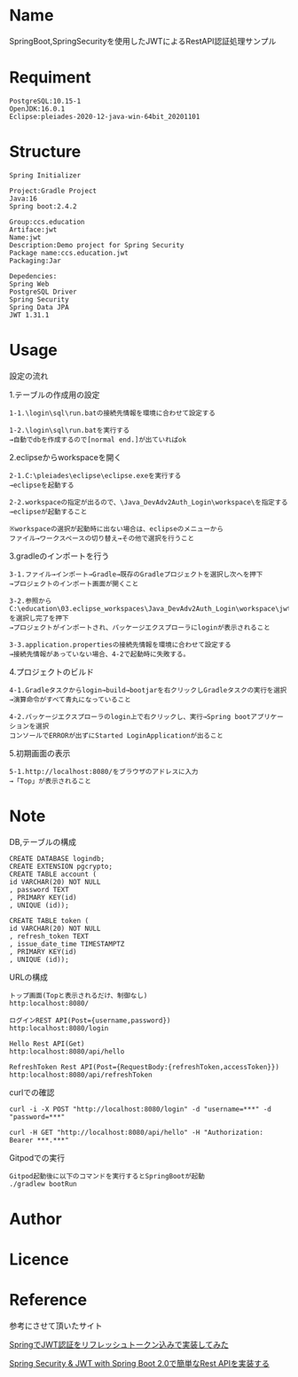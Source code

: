 # Name
SpringBoot,SpringSecurityを使用したJWTによるRestAPI認証処理サンプル

# Requiment

```
PostgreSQL:10.15-1
OpenJDK:16.0.1
Eclipse:pleiades-2020-12-java-win-64bit_20201101
```

# Structure

```
Spring Initializer

Project:Gradle Project
Java:16
Spring boot:2.4.2

Group:ccs.education
Artiface:jwt
Name:jwt
Description:Demo project for Spring Security
Package name:ccs.education.jwt
Packaging:Jar

Depedencies:
Spring Web
PostgreSQL Driver
Spring Security
Spring Data JPA
JWT 1.31.1
```

# Usage
設定の流れ

1.テーブルの作成用の設定

    1-1.\login\sql\run.batの接続先情報を環境に合わせて設定する

    1-2.\login\sql\run.batを実行する
    →自動でdbを作成するので[normal end.]が出ていればok

2.eclipseからworkspaceを開く

    2-1.C:\pleiades\eclipse\eclipse.exeを実行する
    →eclipseを起動する

    2-2.workspaceの指定が出るので、\Java_DevAdv2Auth_Login\workspace\を指定する
    →eclipseが起動すること

    ※workspaceの選択が起動時に出ない場合は、eclipseのメニューから
    ファイル→ワークスペースの切り替え→その他で選択を行うこと

3.gradleのインポートを行う

    3-1.ファイル→インポート→Gradle→既存のGradleプロジェクトを選択し次へを押下
    →プロジェクトのインポート画面が開くこと

    3-2.参照からC:\education\03.eclipse_workspaces\Java_DevAdv2Auth_Login\workspace\jwtを選択し完了を押下
    →プロジェクトがインポートされ、パッケージエクスプローラにloginが表示されること

    3-3.application.propertiesの接続先情報を環境に合わせて設定する
    →接続先情報があっていない場合、4-2で起動時に失敗する。

4.プロジェクトのビルド

    4-1.Gradleタスクからlogin→build→bootjarを右クリックしGradleタスクの実行を選択
    →演算命令がすべて青丸になっていること

    4-2.パッケージエクスプローラのlogin上で右クリックし、実行→Spring bootアプリケーションを選択
    コンソールでERRORが出ずにStarted LoginApplicationが出ること

5.初期画面の表示

    5-1.http://localhost:8080/をブラウザのアドレスに入力
    →「Top」が表示されること

# Note

DB,テーブルの構成
```
CREATE DATABASE logindb;
CREATE EXTENSION pgcrypto;
CREATE TABLE account (
id VARCHAR(20) NOT NULL
, password TEXT
, PRIMARY KEY(id)
, UNIQUE (id));

CREATE TABLE token (
id VARCHAR(20) NOT NULL
, refresh_token TEXT
, issue_date_time TIMESTAMPTZ
, PRIMARY KEY(id)
, UNIQUE (id));

```

URLの構成
```
トップ画面(Topと表示されるだけ、制御なし)
http:localhost:8080/

ログインREST API(Post={username,password})
http:localhost:8080/login

Hello Rest API(Get)
http:localhost:8080/api/hello

RefreshToken Rest API(Post={RequestBody:{refreshToken,accessToken}})
http:localhost:8080/api/refreshToken
```

curlでの確認
```
curl -i -X POST "http://localhost:8080/login" -d "username=***" -d "password=***"

curl -H GET "http://localhost:8080/api/hello" -H "Authorization: Bearer ***.***"
```

Gitpodでの実行
```
Gitpod起動後に以下のコマンドを実行するとSpringBootが起動
./gradlew bootRun
```

# Author
# Licence

# Reference
参考にさせて頂いたサイト

[SpringでJWT認証をリフレッシュトークン込みで実装してみた](https://qiita.com/otoiku/items/a8dfddebd56b1177d6df)

[Spring Security & JWT with Spring Boot 2.0で簡単なRest APIを実装する](https://qiita.com/rubytomato@github/items/eb595303430b35f4773d)
